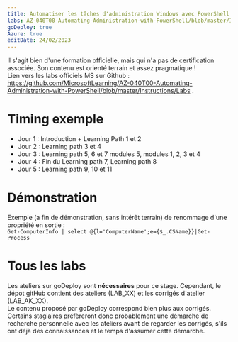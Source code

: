 ```yaml
---
title: Automatiser les tâches d'administration Windows avec PowerShell
labs: AZ-040T00-Automating-Administration-with-PowerShell/blob/master/Instructions/Labs
goDeploy: true
Azure: true
editDate: 24/02/2023
---
```

Il s'agit bien d'une formation officielle, mais qui n'a pas de certification associée. Son contenu est orienté terrain et assez pragmatique !  
Lien vers les labs officiels MS sur Github : https://github.com/MicrosoftLearning/AZ-040T00-Automating-Administration-with-PowerShell/blob/master/Instructions/Labs .
# Timing exemple
- Jour 1 : Introduction + Learning Path 1 et 2
- Jour 2 : Learning path 3 et 4
- Jour 3 : Learning path 5, 6 et 7 modules  5, modules 1, 2, 3 et 4
- Jour 4 : Fin du Learning path 7, Learning path 8
- Jour 5 : Learning path 9, 10 et 11  

# Démonstration
Exemple (a fin de démonstration, sans intérêt terrain) de renommage d'une propriété en sortie :  
  `Get-ComputerInfo | select @{l='ComputerName';e={$_.CSName}}|Get-Process`
# Tous les labs
Les ateliers sur goDeploy sont **nécessaires** pour ce stage. Cependant, le dépot gitHub contient des ateliers (LAB_XX) et les corrigés d'atelier (LAB_AK_XX).  
Le contenu proposé par goDeploy correspond bien plus aux corrigés. Certains stagiaires préfèreront donc probablement une démarche de recherche personnelle avec les ateliers avant de regarder les corrigés, s'ils ont déjà des connaissances et le temps d'assumer cette démarche.